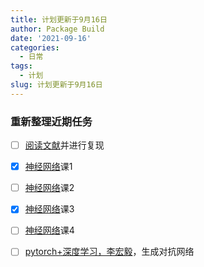 ```yaml
---
title: 计划更新于9月16日
author: Package Build
date: '2021-09-16'
categories:
  - 日常
tags:
  - 计划
slug: 计划更新于9月16日
---
```


### 重新整理近期任务

-   [ ] [阅读文献](https://ieeexplore.ieee.org/document/9246542/metrics#metrics)并进行复现
-   [x] [神经网络](https://www.bilibili.com/video/BV164411m79z?p=44&spm_id_from=pageDriver)课1
-   [ ] [神经网络](https://www.bilibili.com/video/BV164411m79z?p=44&spm_id_from=pageDriver)课2
-   [x] [神经网络](https://www.bilibili.com/video/BV164411m79z?p=44&spm_id_from=pageDriver)课3
-   [ ] [神经网络](https://www.bilibili.com/video/BV164411m79z?p=44&spm_id_from=pageDriver)课4
-   [ ] [pytorch+深度学习，李宏毅](https://www.bilibili.com/video/BV1Wv411h7kN?spm_id_from=333.788.b_636f6d6d656e74.6)，生成对抗网络

